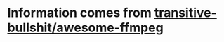 # Information comes from [transitive-bullshit/awesome-ffmpeg](https://github.com/transitive-bullshit/awesome-ffmpeg)

